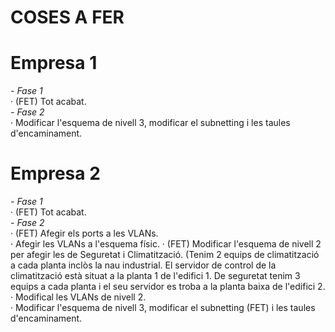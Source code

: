 # COSES A FER
# Empresa 1
*- Fase 1*  
· (FET) Tot acabat.  
*- Fase 2*    
· Modificar l'esquema de nivell 3, modificar el subnetting i les taules d'encaminament.
# Empresa 2
*- Fase 1*  
· (FET) Tot acabat.  
*- Fase 2*  
· (FET) Afegir els ports a les VLANs.  
· Afegir les VLANs a l'esquema físic.
· (FET) Modificar l'esquema de nivell 2 per afegir les de Seguretat i Climatització. (Tenim 2 equips de climatització a cada planta inclòs la nau industrial. El servidor de control de la climatització està situat a la planta 1 de l'edifici 1. De seguretat tenim 3 equips a cada planta i el seu servidor es troba a la planta baixa de l'edifici 2.  
· Modifical les VLANs de nivell 2.  
· Modificar l'esquema de nivell 3, modificar el subnetting (FET) i les taules d'encaminament.
